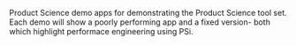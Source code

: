 Product Science demo apps for demonstrating the Product Science tool set.  
Each demo will show a poorly performing app and a fixed version- both which highlight performace engineering using PSi.